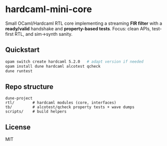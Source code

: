 # hardcaml-mini-core

Small OCaml/Hardcaml RTL core implementing a streaming **FIR filter** with a **ready/valid**
handshake and **property-based tests**. Focus: clean APIs, test-first RTL, and sim→synth sanity.

## Quickstart
```bash
opam switch create hardcaml 5.2.0   # adapt version if needed
opam install dune hardcaml alcotest qcheck
dune runtest
```

## Repo structure
```
dune-project
rtl/        # hardcaml modules (core, interfaces)
tb/         # alcotest/qcheck property tests + wave dumps
scripts/    # build helpers
```

## License
MIT
